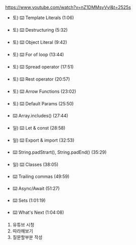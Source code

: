 https://www.youtube.com/watch?v=nZ1DMMsyVyI&t=2525s

* 토) ⌨️ Template Literals (1:06)
* 토) ⌨️ Destructuring (5:32)
* 토) ⌨️ Object Literal (9:42)
* 토) ⌨️ For of loop (13:44)
* 토) ⌨️ Spread operator (17:51) 
* 토) ⌨️ Rest operator (20:57)
* 토) ⌨️ Arrow Functions (23:02)
* 토) ⌨️ Default Params (25:50)

* ⌨️ Array.includes() (27:44)

* 일) ⌨️ Let & const (28:58)
* 일) ⌨️ Export & import (32:53)

* ⌨️ String.padStrart(), String.padEnd() (35:29)

* 일) ⌨️ Classes (38:05)

* ⌨️ Trailing commas (49:59)
* ⌨️ Async/Await (51:27)
* ⌨️ Sets (1:01:19)
* ⌨️ What's Next (1:04:08)


1. 유튜브 시청
2. 따라해보기
3. 질문할부분 작성